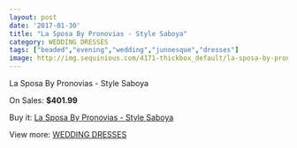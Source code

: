 ```yaml
---
layout: post
date: '2017-01-30'
title: "La Sposa By Pronovias - Style Saboya"
category: WEDDING DRESSES
tags: ["beaded","evening","wedding","junoesque","dresses"]
image: http://img.sequinious.com/4171-thickbox_default/la-sposa-by-pronovias-style-saboya.jpg
---
```

La Sposa By Pronovias - Style Saboya

On Sales: **$401.99**
<a href="https://www.sequinious.com/wedding-dresses/1679-la-sposa-by-pronovias-style-saboya.html"><amp-img layout="responsive" width="600" height="600" src="//img.sequinious.com/4171-thickbox_default/la-sposa-by-pronovias-style-saboya.jpg" alt="La Sposa By Pronovias - Style Saboya 0" /></a>
<a href="https://www.sequinious.com/wedding-dresses/1679-la-sposa-by-pronovias-style-saboya.html"><amp-img layout="responsive" width="600" height="600" src="//img.sequinious.com/4173-thickbox_default/la-sposa-by-pronovias-style-saboya.jpg" alt="La Sposa By Pronovias - Style Saboya 1" /></a>
<a href="https://www.sequinious.com/wedding-dresses/1679-la-sposa-by-pronovias-style-saboya.html"><amp-img layout="responsive" width="600" height="600" src="//img.sequinious.com/4172-thickbox_default/la-sposa-by-pronovias-style-saboya.jpg" alt="La Sposa By Pronovias - Style Saboya 2" /></a>

Buy it: [La Sposa By Pronovias - Style Saboya](https://www.sequinious.com/wedding-dresses/1679-la-sposa-by-pronovias-style-saboya.html "La Sposa By Pronovias - Style Saboya")

View more: [WEDDING DRESSES](https://www.sequinious.com/2-wedding-dresses "WEDDING DRESSES")